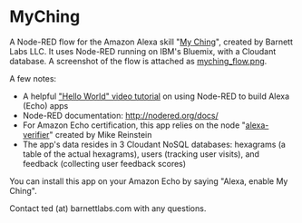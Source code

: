 # MyChing
A Node-RED flow for the Amazon Alexa skill "[My Ching](http://www.alexaskillstore.com/lifestyle/my-ching/20651)", created by Barnett Labs LLC.  It uses Node-RED running on IBM's Bluemix, with a Cloudant database.  A screenshot of the flow is attached as [myching_flow.png](https://github.com/tedbarnett/myching/blob/master/myching_flow.PNG).

A few notes:
- A helpful ["Hello World" video tutorial](https://www.youtube.com/watch?v=bt26Tnhdu80) on using Node-RED to build Alexa (Echo) apps
- Node-RED documentation: http://nodered.org/docs/
- For Amazon Echo certification, this app relies on the node "[alexa-verifier](https://github.com/mreinstein/alexa-verifier)" created by Mike Reinstein
- The app's data resides in 3 Cloudant NoSQL databases: hexagrams (a table of the actual hexagrams), users (tracking user visits), and feedback (collecting user feedback scores)

You can install this app on your Amazon Echo by saying "Alexa, enable My Ching".

Contact ted (at) barnettlabs.com with any questions.
